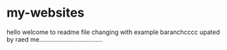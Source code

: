 # my-websites

hello welcome to readme file 
changing with example baranchcccc
upated by raed me....................................
